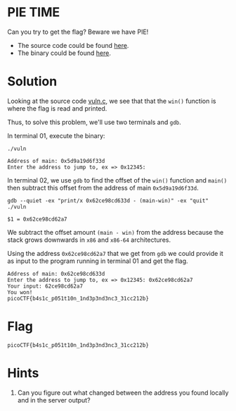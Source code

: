 # PIE TIME

Can you try to get the flag? Beware we have PIE!

* The source code could be found [here](./vuln.c).
* The binary could be found [here](./vuln).

# Solution

Looking at the source code [vuln.c](./vuln.c), we see that that the `win()` function is where the flag is read and printed.

Thus, to solve this problem, we'll use two terminals and `gdb`.

In terminal 01, execute the binary:

```shell
./vuln
```

```shell
Address of main: 0x5d9a19d6f33d
Enter the address to jump to, ex => 0x12345:
```

In terminal 02, we use `gdb` to find the offset of the `win()` function and `main()` then subtract this offset from the address of main `0x5d9a19d6f33d`.

```shell
gdb --quiet -ex "print/x 0x62ce98cd633d - (main-win)" -ex "quit" ./vuln
```
```shell
$1 = 0x62ce98cd62a7
```

We subtract the offset amount `(main - win)` from the address because the stack grows downwards in `x86` and `x86-64` architectures.

Using the address `0x62ce98cd62a7` that we get from `gdb` we could provide it as input to the program running in terminal 01 and get the flag.

```shell
Address of main: 0x62ce98cd633d
Enter the address to jump to, ex => 0x12345: 0x62ce98cd62a7
Your input: 62ce98cd62a7
You won!
picoCTF{b4s1c_p051t10n_1nd3p3nd3nc3_31cc212b}
```

# Flag

```shell
picoCTF{b4s1c_p051t10n_1nd3p3nd3nc3_31cc212b}
```

# Hints

1. Can you figure out what changed between the address you found locally and in the server output?